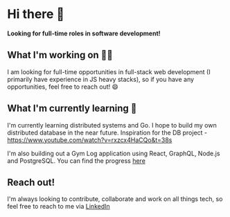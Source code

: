 # Hi there 👋

<!--
**raopg/raopg** is a ✨ _special_ ✨ repository because its `README.md` (this file) appears on your GitHub profile.

Here are some ideas to get you started:

- 🔭 I’m currently working on ...
- 🌱 I’m currently learning ...
- 👯 I’m looking to collaborate on ...
- 🤔 I’m looking for help with ...
- 💬 Ask me about ...
- 📫 How to reach me: ...
- 😄 Pronouns: ...
- ⚡ Fun fact: ...
-->

<b>Looking for full-time roles in software development!</b>

## What I'm working on :mechanic:

<!--I am currently volunteering at Helping Hands Community as a software developer. Helping Hands is a volunteer-driven organization in response to the pandemic. Our platform matches volunteers with people who need help. Learn more at <a href="https://helpinghands.community/">Helping Hands</a> -->

I am looking for full-time opportunities in full-stack web development (I primarily have experience in JS heavy stacks), so if you have any opportunities, feel free to reach out! :smile:

## What I'm currently learning :triumph:
I'm currently learning distributed systems and Go. I hope to build my own distributed database in the near future.
Inspiration for the DB project - https://www.youtube.com/watch?v=rxzcx4HaCQo&t=38s

I'm also building out a Gym Log application using React, GraphQL, Node.js and PostgreSQL. You can find the progress <a href=https://github.com/raopg/my-gym-log>here</a>

## Reach out!
I'm always looking to contribute, collaborate and work on all things tech, so feel free to reach to me via <a href="https://www.linkedin.com/in/raopg">LinkedIn</a>
